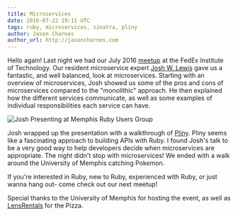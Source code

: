 ```yaml
---
title: Microservices
date: 2016-07-22 19:11 UTC
tags: ruby, microservices, sinatra, pliny
author: Jason Charnes
author_url: http://jasoncharnes.com
---
```


Hello again! Last night we had our July 2016 [meetup](http://www.meetup.com/memphis-technology-user-groups/events/231601499/) at the FedEx Institute of Technology. Our resident microservice expert [Josh W. Lewis](http://joshwlewis.com) gave us a fantastic, and well balanced, look at microservices. Starting with an overview of microservices, Josh showed us some of the pros and cons of microservices compared to the "monolithic" approach. He then explained how the different services communicate, as well as some examples of individual responsibilities each service can have.

![Josh Presenting at Memphis Ruby Users Group](https://pbs.twimg.com/media/Cn7RfF1WAAQQYvT.jpg)

Josh wrapped up the presentation with a walkthrough of [Pliny](https://github.com/interagent/pliny). Pliny seems like a fascinating approach to building APIs with Ruby. I found Josh's talk to be a very good way to help developers decide when microservices are appropriate. The night didn't stop with microservices! We ended with a walk around the University of Memphis catching Pokemon.

If you're interested in Ruby, new to Ruby, experienced with Ruby, or just wanna hang out- come check out our next meetup!

Special thanks to the University of Memphis for hosting the event, as well as [LensRentals](https://lensrentals.com) for the Pizza.
